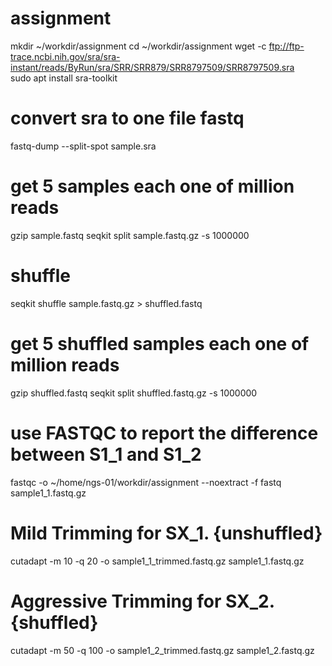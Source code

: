 # assignment
mkdir ~/workdir/assignment
cd ~/workdir/assignment
wget -c ftp://ftp-trace.ncbi.nih.gov/sra/sra-instant/reads/ByRun/sra/SRR/SRR879/SRR8797509/SRR8797509.sra  
sudo apt install sra-toolkit
# convert sra to one file fastq
fastq-dump --split-spot sample.sra  
# get 5 samples each one of million reads
gzip sample.fastq
seqkit split sample.fastq.gz -s 1000000
# shuffle
seqkit shuffle sample.fastq.gz > shuffled.fastq
# get 5 shuffled samples each one of million reads
gzip shuffled.fastq
seqkit split shuffled.fastq.gz -s 1000000
# use FASTQC to report the difference between S1_1 and S1_2
fastqc -o ~/home/ngs-01/workdir/assignment --noextract -f fastq sample1_1.fastq.gz
# Mild Trimming for SX_1. {unshuffled}
cutadapt -m 10 -q 20 -o sample1_1_trimmed.fastq.gz sample1_1.fastq.gz
# Aggressive Trimming for SX_2. {shuffled}
cutadapt -m 50 -q 100 -o sample1_2_trimmed.fastq.gz sample1_2.fastq.gz

 

